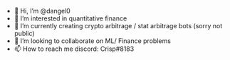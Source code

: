 - 👋 Hi, I’m @dangel0
- 👀 I’m interested in quantitative finance
- 🌱 I’m currently creating crypto arbitrage / stat arbitrage bots (sorry not public)
- 💞️ I’m looking to collaborate on ML/ Finance problems
- 📫 How to reach me discord: Crisp#8183

<!---
dangel0/dangel0 is a ✨ special ✨ repository because its `README.md` (this file) appears on your GitHub profile.
You can click the Preview link to take a look at your changes.
--->
